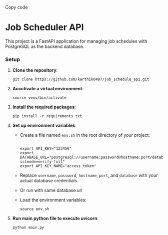 Copy code
# Job Scheduler API

This project is a FastAPI application for managing job schedules with PostgreSQL as the backend database.

### Setup

1. **Clone the repository**:
    ```
    git clone https://github.com/karthik0497/job_schedule_api.git
    ```

2. **Accctivate a virtual environment**:
    ```
    source venv/bin/activate
    ```

3. **Install the required packages**:
    ```
    pip install -r requirements.txt
    ```

4. **Set up environment variables**:
    - Create a file named `env.sh` in the root directory of your project:
      ```

      export API_KEY="123456"
      export DATABASE_URL="postgresql://username:password@hostname:port/database?sslmode=verify-full"
      export API_KEY_NAME="access_token"
      ```
    - Replace `username`, `password`, `hostname`, `port`, and `database` with your actual database credentials.
    - Or run with same database url

    - Load the environment variables:
      ```
      source env.sh
      ```

5. **Run main python file to execute uvicorn**:
      ```
      python main.py
      ```
